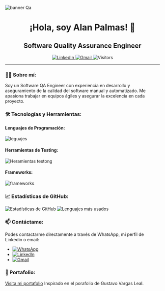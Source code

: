 <p align="center">
 
![banner Qa](https://github.com/user-attachments/assets/6af031a1-1065-4c9b-8481-aa7ad7772b7d)

</p>

<h1 align="center">¡Hola, soy Alan Palmas! 👋</h1>
<h2 align="center">Software Quality Assurance Engineer</h2>

<p align="center">
  <a href="https://www.linkedin.com/in/alanpalmas/">
    <img src="https://img.shields.io/badge/-LinkedIn-%230077B5?style=flat&logo=linkedin&logoColor=white" alt="LinkedIn" />
  </a>
  <a href="https://mail.google.com/mail/?view=cm&fs=1&to=alanrpalmas@gmail.com&su=Contacto%20desde%20tu%20Portafolio&body=Hola%20Alan!">
    <img src="https://img.shields.io/badge/-Gmail-%23D14836?style=flat&logo=gmail&logoColor=white" alt="Gmail" />
  </a>
  <img src="https://visitor-badge.laobi.icu/badge?page_id=alanpalmas" alt="Visitors" />
</p>

---

### 👨‍💻 Sobre mí:
Soy un Software QA Engineer con experiencia en desarrollo y aseguramiento de la calidad del software manual y automatizado. Me apasiona trabajar en equipos ágiles y asegurar la excelencia en cada proyecto.

### 🛠 Tecnologías y Herramientas:

#### Lenguajes de Programación:

![leguajes](https://github.com/user-attachments/assets/b4e00fad-c56c-4d56-b344-8444a6ac7dbf)


#### Herramientas de Testing:

![Heramientas testong](https://github.com/user-attachments/assets/97a140c9-71c0-4ce2-8a97-bedcdb209b44)

#### Frameworks:
![frameworks](https://github.com/user-attachments/assets/edd2fafe-6bad-43e0-971a-e14c723fa5f0)

### 📈 Estadísticas de GitHub:
![Estadísticas de GitHub](https://github-readme-stats.vercel.app/api?username=alanpalmas&show_icons=true&theme=graywhite)
![Lenguajes más usados](https://github-readme-stats.vercel.app/api/top-langs/?username=alanpalmas&layout=compact&theme=graywhite)

### 📫 Contáctame:

Podes contactarme directamente a través de WhatsApp, mi perfil de Linkedin o email:

- [![WhatsApp](https://img.shields.io/badge/WhatsApp-25D366?style=for-the-badge&logo=whatsapp&logoColor=white)](https://wa.me/+541139392590)
- [![LinkedIn](https://img.shields.io/badge/LinkedIn-0077B5?style=for-the-badge&logo=linkedin&logoColor=white)](https://www.linkedin.com/in/alanpalmas/)
- [![Gmail](https://img.shields.io/badge/Gmail-D14836?style=for-the-badge&logo=gmail&logoColor=white)](https://mail.google.com/mail/?view=cm&fs=1&to=alanrpalmas@gmail.com&su=Contacto%20desde%20tu%20Portafolio&body=Hola%20Alan!)

### 📁 Portafolio:
[Visita mi portafolio](https://alanpalmas.github.io/) Inspirado en el porafolio de Gustavo Vargas Leal.
<!---
alanpalmas/alanpalmas is a ✨ special ✨ repository because its `README.md` (this file) appears on your GitHub profile.
You can click the Preview link to take a look at your changes.
--->
